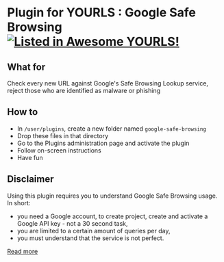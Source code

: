 # Plugin for YOURLS : Google Safe Browsing [![Listed in Awesome YOURLS!](https://img.shields.io/badge/Awesome-YOURLS-C5A3BE)](https://github.com/YOURLS/awesome-yourls/)

## What for

Check every new URL against Google's Safe Browsing Lookup service, reject those who are identified as malware or phishing

## How to

* In `/user/plugins`, create a new folder named `google-safe-browsing`
* Drop these files in that directory
* Go to the Plugins administration page and activate the plugin 
* Follow on-screen instructions
* Have fun

## Disclaimer

Using this plugin requires you to understand Google Safe Browsing usage. In short:
* you need a Google account, to create project, create and activate a Google API key - not a 30 second task,
* you are limited to a certain amount of queries per day,
* you must understand that the service is not perfect.

[Read more](https://developers.google.com/safe-browsing/v4/get-started)
